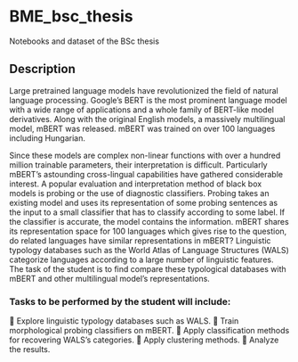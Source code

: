# BME_bsc_thesis
Notebooks and dataset of the BSc thesis

## Description

Large pretrained language models have revolutionized the field of natural language processing.
Google’s BERT is the most prominent language model with a wide range of applications and a
whole family of BERT-like model derivatives. Along with the original English models, a massively
multilingual model, mBERT was released. mBERT was trained on over 100 languages including
Hungarian.

Since these models are complex non-linear functions with over a hundred million trainable
parameters, their interpretation is difficult. Particularly mBERT’s astounding cross-lingual
capabilities have gathered considerable interest. A popular evaluation and interpretation method of
black box models is probing or the use of diagnostic classifiers. Probing takes an existing model
and uses its representation of some probing sentences as the input to a small classifier that has to
classify according to some label. If the classifier is accurate, the model contains the information.
mBERT shares its representation space for 100 languages which gives rise to the question, do
related languages have similar representations in mBERT? Linguistic typology databases such as
the World Atlas of Language Structures (WALS) categorize languages according to a large number
of linguistic features. The task of the student is to find compare these typological databases with
mBERT and other multilingual model’s representations.

### Tasks to be performed by the student will include:
 Explore linguistic typology databases such as WALS.
 Train morphological probing classifiers on mBERT.
 Apply classification methods for recovering WALS’s categories.
 Apply clustering methods.
 Analyze the results.
